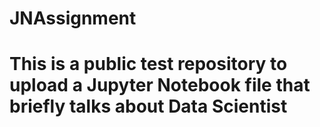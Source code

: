 # JNAssignment

# This is a public test repository to upload a Jupyter Notebook file that briefly talks about Data Scientist
